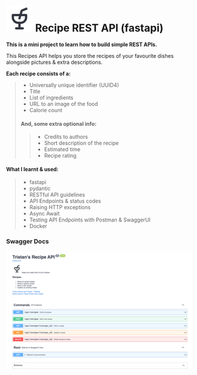 # ![Drink svg](https://raw.githubusercontent.com/tsdenouden/recipeRESTAPI/main/assets/drink%403x.png) Recipe REST API (fastapi)
**This is a mini project to learn how to build simple REST APIs.**

This Recipes API helps you store the recipes of your favourite dishes alongside 
pictures & extra descriptions.  

**Each recipe consists of a:**
> - Universally unique identifier (UUID4)
> - Title
> - List of ingredients
> - URL to an image of the food
> - Calorie count  
>
> #### And, some extra optional info:
> > * Credits to authors 
> > * Short description of the recipe 
> > * Estimated time 
> > * Recipe rating

#### What I learnt & used:
> - fastapi 
> - pydantic
> - RESTful API guidelines 
> - API Endpoints & status codes
> - Raising HTTP exceptions 
> - Async Await
> - Testing API Endpoints with Postman & SwaggerUI 
> - Docker

### Swagger Docs
![Swagger UI Docs](https://raw.githubusercontent.com/tsdenouden/recipeRESTAPI/main/assets/docs_screenshot.png)